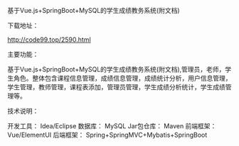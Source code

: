 基于Vue.js+SpringBoot+MySQL的学生成绩教务系统(附文档)

 

下载地址：

http://code99.top/2590.html

 

 

 

主要功能：

基于Vue.js+SpringBoot+MySQL的学生成绩教务系统(附文档),管理员，老师，学生角色。整体包含课程信息管理，成绩信息管理，成绩统计分析，用户信息管理，学生管理，教师管理，课程表添加，管理员管理，学生成绩分析统计，学生成绩管理等。

 

技术说明：

开发工具： Idea/Eclipse
数据库： MySQL
Jar包仓库： Maven
前端框架： Vue/ElementUI
后端框架： Spring+SpringMVC+Mybatis+SpringBoot
